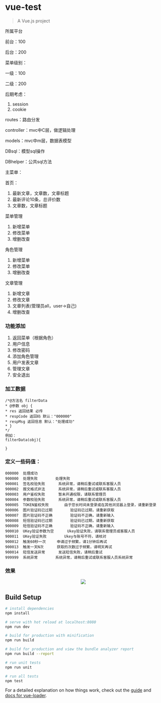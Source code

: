 # vue-test

> A Vue.js project

所属平台

前台：100

后台：200

菜单级别：

一级：100

二级：200

后期考虑：

1. session
2. cookie



routes：路由分发

controller：mvc中C层，做逻辑处理

models：mvc中m层，数据表模型

DBsql：模型sql操作

DBhelper：公共sql方法

主菜单：

首页：

1. 最新文章，文章数，文章标题
2. 最新评论10条，总评价数
3. 文章数，文章标题

菜单管理

1. 新增菜单
2. 修改菜单
3. 增删改查

角色管理

1. 新增菜单
2. 修改菜单
3. 增删改查

文章管理

1. 新增文章
2. 修改文章
3. 文章列表(管理员all，user->自己)
4. 增删改查

### 功能添加

1. 返回菜单（根据角色）
2. 用户信息
3. 修改密码
4. 添加角色管理
5. 用户发表文章
6. 管理文章
7. 安全退出

### 加工数据

```
/*@方法名 filterData 
* @参数 obj {
* res 返回结果 必传
* respCode 返回码 默认："000000" 
* respMsg 返回信息 默认："处理成功" 
* }
*/
例如：
filterData(obj){

}
```



### 定义一些码值：

```
000000	处理成功		
900000	处理失败		处理失败
900001	签名校验失败		系统异常，请稍后重试或联系客服人员
900002	报文格式非法		系统异常，请稍后重试或联系客服人员
900003	用户鉴权失败		暂未开通权限，请联系管理员
900004	参数校验失败		系统异常，请稍后重试或联系客服人员
900005	TOKEN鉴权失败		由于您长时间未登录或在其他浏览器上登录，请重新登录
900006	图片验证码已过期		验证码已过期，请重新获取
900007	图片验证码不正确		验证码不正确，请重新输入
900008	短信验证码已过期		验证码已过期，请重新获取
900009	短信验证码不正确		验证码不正确，请重新输入
900010	UKey验证参数为空		Ukey验证失败，请联系管理员或客服人员
900011	UKey验证失败		Ukey与账号不符，请核对
900012	触发60秒一次		申请过于频繁，请1分钟后再试
900013	触发一天N次		获取的次数过于频繁，请明天再试
900014	短信发送异常		发送短信失败，请稍后重试
999999	系统异常		系统异常，请稍后重试或联系客服人员系统异常
```

### 效果
<p align="center">
<a href="https://github.com/shawn2016/vue-admin.git"><img src="https://github.com/shawn2016/vue-admin/blob/master/static/dashboard.png" /></a>
</p>

## Build Setup

``` bash
# install dependencies
npm install

# serve with hot reload at localhost:8080
npm run dev

# build for production with minification
npm run build

# build for production and view the bundle analyzer report
npm run build --report

# run unit tests
npm run unit

# run all tests
npm test
```

For a detailed explanation on how things work, check out the [guide](http://vuejs-templates.github.io/webpack/) and [docs for vue-loader](http://vuejs.github.io/vue-loader).
